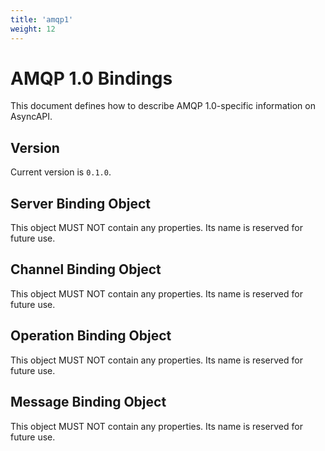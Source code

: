 ```yaml
---
title: 'amqp1'
weight: 12
---
```


# AMQP 1.0 Bindings

This document defines how to describe AMQP 1.0-specific information on AsyncAPI.

<a name="version"></a>

## Version

Current version is `0.1.0`.


<a name="server"></a>

## Server Binding Object

This object MUST NOT contain any properties. Its name is reserved for future use.




<a name="channel"></a>

## Channel Binding Object

This object MUST NOT contain any properties. Its name is reserved for future use.

<a name="operation"></a>

## Operation Binding Object

This object MUST NOT contain any properties. Its name is reserved for future use.

<a name="message"></a>

## Message Binding Object

This object MUST NOT contain any properties. Its name is reserved for future use.

